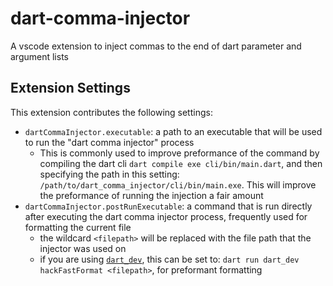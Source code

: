 # dart-comma-injector

A vscode extension to inject commas to the end of dart parameter and argument lists


## Extension Settings

This extension contributes the following settings:
* `dartCommaInjector.executable`: a path to an executable that will be used to run the "dart comma injector" process
    - This is commonly used to improve preformance of the command by compiling the dart cli `dart compile exe cli/bin/main.dart`, and then specifying the path in this setting: `/path/to/dart_comma_injector/cli/bin/main.exe`. This will improve the preformance of running the injection a fair amount
* `dartCommaInjector.postRunExecutable`: a command that is run directly after executing the dart comma injector process, frequently used for formatting the current file
    - the wildcard `<filepath>` will be replaced with the file path that the injector was used on
    - if you are using [`dart_dev`](https://github.com/Workiva/dart_dev), this can be set to: `dart run dart_dev hackFastFormat <filepath>`, for preformant formatting
